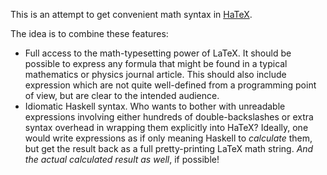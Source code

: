 This is an attempt to get convenient math syntax in [HaTeX](https://github.com/Daniel-Diaz/HaTeX).

The idea is to combine these features:

- Full access to the math-typesetting power of LaTeX. It should be possible to express any formula that might be found in a typical mathematics or physics journal article. This should also include expression which are not quite well-defined from a programming point of view, but are clear to the intended audience.
- Idiomatic Haskell syntax. Who wants to bother with unreadable expressions involving either hundreds of double-backslashes or extra syntax overhead in wrapping them explicitly into HaTeX?
Ideally, one would write expressions as if only meaning Haskell to _calculate_ them, but get the result back as a full pretty-printing LaTeX math string. _And the actual calculated result as well_, if possible!

